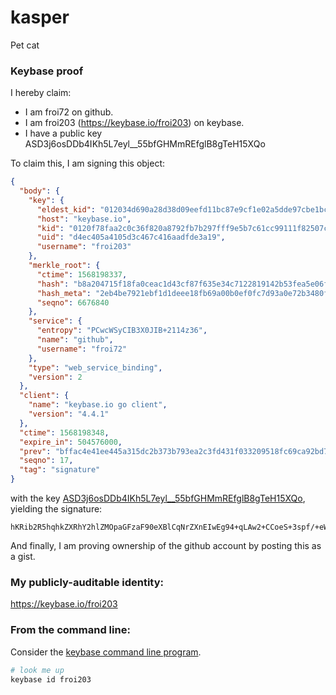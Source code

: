 # kasper
Pet cat
### Keybase proof

I hereby claim:

  * I am froi72 on github.
  * I am froi203 (https://keybase.io/froi203) on keybase.
  * I have a public key ASD3j6osDDb4IKh5L7eyl__55bfGHMmREfglB8gTeH15XQo

To claim this, I am signing this object:

```json
{
  "body": {
    "key": {
      "eldest_kid": "012034d690a28d38d09eefd11bc87e9cf1e02a5dde97cbe1bc188537f200895b44e60a",
      "host": "keybase.io",
      "kid": "0120f78faa2c0c36f820a8792fb7b297fff9e5b7c61cc99111f82507c813787d795d0a",
      "uid": "d4ec405a4105d3c467c416aadfde3a19",
      "username": "froi203"
    },
    "merkle_root": {
      "ctime": 1568198337,
      "hash": "b8a204715f18fa0ceac1d43cf87f635e34c7122819142b53fea5e06fe5adb2646dbda7435868caa0c5efde96c10daa1d68c819ecf5e8dcc9577adba0349c6394",
      "hash_meta": "2eb4be7921ebf1d1deee18fb69a00b0ef0fc7d93a0e72b3480f244fd6341b021",
      "seqno": 6676840
    },
    "service": {
      "entropy": "PCwcWSyCIB3X0JIB+2114z36",
      "name": "github",
      "username": "froi72"
    },
    "type": "web_service_binding",
    "version": 2
  },
  "client": {
    "name": "keybase.io go client",
    "version": "4.4.1"
  },
  "ctime": 1568198348,
  "expire_in": 504576000,
  "prev": "bffac4e41ee445a315dc2b373b793ea2c3fd431f033209518fc69ca92bd725f8",
  "seqno": 17,
  "tag": "signature"
}
```

with the key [ASD3j6osDDb4IKh5L7eyl__55bfGHMmREfglB8gTeH15XQo](https://keybase.io/froi203), yielding the signature:

```
hKRib2R5hqhkZXRhY2hlZMOpaGFzaF90eXBlCqNrZXnEIwEg94+qLAw2+CCoeS+3spf/+eW3xhzJkRH4JQfIE3h9eV0Kp3BheWxvYWTESpcCEcQgv/rE5B7kRaMV3Cs3O3k+osP9Qx8DMglRj8acqSvXJfjEIO+VnQki76J0h0fWDUuLYbfxQXBQL8c4XbCrtj6pcwWaAgHCo3NpZ8RAx0GyMgMmN9V+UkeGn3Y0VLdlA+zd2/imQr5MpQSvQVt5XyujwigVqbUfSNJayXloOm/6vB7lMHqoeDRQJzz2DqhzaWdfdHlwZSCkaGFzaIKkdHlwZQildmFsdWXEIGMZ7c1bg87Dl2Wgm5gfVkBcwDyyR6IiUpKG+8e1Uu77o3RhZ80CAqd2ZXJzaW9uAQ==

```

And finally, I am proving ownership of the github account by posting this as a gist.

### My publicly-auditable identity:

https://keybase.io/froi203

### From the command line:

Consider the [keybase command line program](https://keybase.io/download).

```bash
# look me up
keybase id froi203
```
